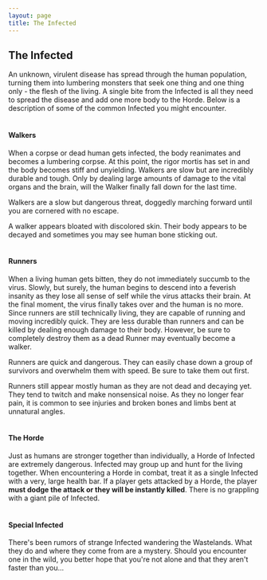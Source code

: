 ```yaml
---
layout: page
title: The Infected
---
```


## The Infected ##

An unknown, virulent disease has spread through the human population, turning them into lumbering monsters that seek one thing and one thing only - the flesh of the living. A single bite from the Infected is all they need to spread the disease and add one more body to the Horde. Below is a description of some of the common Infected you might encounter.
<br/><br/>

#### Walkers ####

When a corpse or dead human gets infected, the body reanimates and becomes a lumbering corpse. At this point, the rigor mortis has set in and the body becomes stiff and unyielding. Walkers are slow but are incredibly durable and tough. Only by dealing large amounts of damage to the vital organs and the brain, will the Walker finally fall down for the last time. 

Walkers are a slow but dangerous threat, doggedly marching forward until you are cornered with no escape. 

A walker appears bloated with discolored skin. Their body appears to be decayed and sometimes you may see human bone sticking out.
<br/><br/>

#### Runners ####

When a living human gets bitten, they do not immediately succumb to the virus. Slowly, but surely, the human begins to descend into a feverish insanity as they lose all sense of self while the virus attacks their brain. At the final moment, the virus finally takes over and the human is no more. Since runners are still technically living, they are capable of running and moving incredibly quick. They are less durable than runners and can be killed by dealing enough damage to their body. However, be sure to completely destroy them as a dead Runner may eventually become a walker.

Runners are quick and dangerous. They can easily chase down a group of survivors and overwhelm them with speed. Be sure to take them out first.

Runners still appear mostly human as they are not dead and decaying yet. They tend to twitch and make nonsensical noise. As they no longer fear pain, it is common to see injuries and broken bones and limbs bent at unnatural angles.
<br/><br/>

#### The Horde ####

Just as humans are stronger together than individually, a Horde of Infected are extremely dangerous. Infected may group up and hunt for the living together. When encountering a Horde in combat, treat it as a single Infected with a very, large health bar. If a player gets attacked by a Horde, the player **must dodge the attack or they will be instantly killed**. There is no grappling with a giant pile of Infected.
<br/><br/>


#### Special Infected ####

There's been rumors of strange Infected wandering the Wastelands. What they do and where they come from are a mystery. Should you encounter one in the wild, you better hope that you're not alone and that they aren't faster than you...